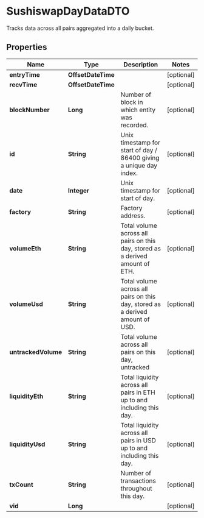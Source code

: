 

# SushiswapDayDataDTO

Tracks data across all pairs aggregated into a daily bucket.

## Properties

| Name | Type | Description | Notes |
|------------ | ------------- | ------------- | -------------|
|**entryTime** | **OffsetDateTime** |  |  [optional] |
|**recvTime** | **OffsetDateTime** |  |  [optional] |
|**blockNumber** | **Long** | Number of block in which entity was recorded. |  [optional] |
|**id** | **String** | Unix timestamp for start of day / 86400 giving a unique day index. |  [optional] |
|**date** | **Integer** | Unix timestamp for start of day. |  [optional] |
|**factory** | **String** | Factory address. |  [optional] |
|**volumeEth** | **String** | Total volume across all pairs on this day, stored as a derived amount of ETH. |  [optional] |
|**volumeUsd** | **String** | Total volume across all pairs on this day, stored as a derived amount of USD. |  [optional] |
|**untrackedVolume** | **String** | Total volume across all pairs on this day, untracked |  [optional] |
|**liquidityEth** | **String** | Total liquidity across all pairs in ETH up to and including this day. |  [optional] |
|**liquidityUsd** | **String** | Total liquidity across all pairs in USD up to and including this day. |  [optional] |
|**txCount** | **String** | Number of transactions throughout this day. |  [optional] |
|**vid** | **Long** |  |  [optional] |



